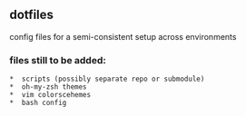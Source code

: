 ## dotfiles
config files for a semi-consistent setup across environments

### files still to be added:
    *  scripts (possibly separate repo or submodule)
    *  oh-my-zsh themes
    *  vim colorscehemes
    *  bash config
